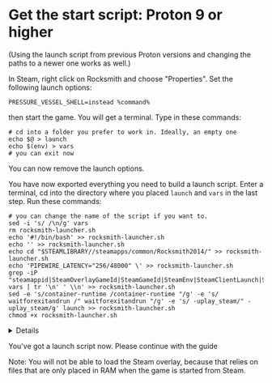 # Get the start script: Proton 9 or higher

(Using the launch script from previous Proton versions and changing the paths to a newer one works as well.)

In Steam, right click on Rocksmith and choose "Properties". Set the following launch options:

```
PRESSURE_VESSEL_SHELL=instead %command%
```

then start the game. You will get a terminal. Type in these commands:

```
# cd into a folder you prefer to work in. Ideally, an empty one
echo $@ > launch
echo $(env) > vars
# you can exit now
```

You can now remove the launch options.

You have now exported everything you need to build a launch script. Enter a terminal, cd into the directory where you placed `launch` and `vars` in the last step. Run these commands:

```
# you can change the name of the script if you want to.
sed -i 's/ /\n/g' vars
rm rocksmith-launcher.sh
echo '#!/bin/bash' >> rocksmith-launcher.sh
echo '' >> rocksmith-launcher.sh
echo cd "$STEAMLIBRARY//steamapps/common/Rocksmith2014/" >> rocksmith-launcher.sh
echo 'PIPEWIRE_LATENCY="256/48000" \' >> rocksmith-launcher.sh
grep -iP "steamappid|SteamOverlayGameId|SteamGameId|SteamEnv|SteamClientLaunch|STEAM_COMPAT_APP_ID|STEAM_COMPAT_DATA_PATH|STEAM_COMPAT_MEDIA_PATH|STEAM_COMPAT_SHADER_PATH|STEAM_COMPAT_INSTALL_PATH|STEAM_COMPAT_CLIENT_INSTALL_PATH" vars | tr '\n' ' \\n' >> rocksmith-launcher.sh
sed -e 's/container-runtime /container-runtime "/g' -e 's/ waitforexitandrun /" waitforexitandrun "/g' -e 's/ -uplay_steam/" -uplay_steam/g' launch >> rocksmith-launcher.sh
chmod +x rocksmith-launcher.sh
```

<details><In case you want to strip the environment variables down>

If you really want to, you can change the regex to your liking.

Minimum: `SteamAppId|STEAM_COMPAT_CLIENT_INSTALL_PATH|STEAM_COMPAT_DATA_PATH`
Recommened: `steamenv|steamappid|steam_compat_client_install_path|compat_data_path|SteamOverlayGameId`

Theoretically, you could even remove SteamAppId, but then the savegame location changes and you can't use the Steam cloud for your saves. Here's what some flags do:

| Name | Function |
| --- | --- |
| SteamAppId | Gives Steam information, which game is running |
| SteamOverlayGameId | Sets the Steam overlay to the correct game. |
| SteamGameId | Steam integration |
| SteamEnv | Steam integration |
| SteamClientLaunch | Steam integration |
| STEAM_COMPAT_SHADER_PATH | precompiled shaders, I guess. |

For the others, I've collected what seemed reasonable.

</details>

You've got a launch script now. Please continue with the guide

Note: You will not be able to load the Steam overlay, because that relies on files that are only placed in RAM when the game is started from Steam.
